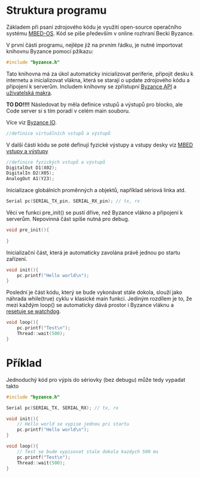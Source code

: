 # Struktura programu

Základem při psaní zdrojového kódu je využití open-source operačního systému [MBED-OS](/byzance_documentation/hardware_intro/API/mbed-api.md). Kód se píše především v online rozhraní Becki Byzance.

V první části programu, nejlépe již na prvním řádku, je nutné importovat knihovnu Byzance pomocí pžíkazu:

```cpp
#include "byzance.h"
```
Tato knihovna má za úkol automaticky inicializovat periferie, připojit desku k internetu a inicializovat vlákna, která se starají o update zdrojového kódu a připojení k serverům. Includem knihovny se zpřístupní [Byzance API](/byzance_documentation/hardware_intro/API/byzance-api.md) a [uživatelská makra](/byzance_documentation/hardware_intro/API/makra.md).

**TO DO!!!!**  Následovat by měla definice vstupů a výstupů pro blocko, ale Code server si s tím poradí v celém main souboru.


Více viz [Byzance IO](/byzance_documentation/hardware_intro/API/byzance-io.md).

```cpp
//definice virtuálních vstupů a výstupů
```

V další části kódu se poté definují fyzické výstupy a vstupy desky viz [MBED vstupy a výstupy](/byzance_documentation/hardware_intro/API/mbed-api/vstupy-a-vystupy.md)


```cpp
//definice fyzických vstupů a výstupů
DigitalOut D1(X02);
DigitalIn D2(X05);
AnalogOut A1(Y23);

```

Inicializace globálních proměnných a objektů, například sériová linka atd.

```cpp
Serial pc(SERIAL_TX_pin, SERIAL_RX_pin); // tx, rx
```



Věci ve funkci pre\_init\(\) se pustí dříve, než Byzance vlákno a připojení k serverům. Nepovinná část spíše nutná pro debug.

```cpp
void pre_init(){
   
}
```

Inicializační část, která je automaticky zavolána právě jednou po startu zařízení.

```cpp
void init(){
    pc.printf("Hello world\n");
}
```

Poslední je část kódu, který se bude vykonávat stále dokola, slouží jako náhrada while\(true\) cyklu v klasické main funkci. Jediným rozdílem je to, že mezi každým loop\(\) se automaticky dává prostor i Byzance vláknu a [resetuje se watchdog](/byzance_documentation/hardware_intro/features/watchdog.md).

```cpp
void loop(){
    pc.printf("Test\n");
    Thread::wait(500);
}
```

# Příklad

Jednoduchý kód pro výpis do sériovky \(bez debugu\) může tedy vypadat takto

```cpp
#include "byzance.h"

Serial pc(SERIAL_TX, SERIAL_RX); // tx, rx

void init(){
    // Hello world se vypise jednou pri startu
    pc.printf("Hello world\n");
}

void loop(){
    // Test se bude vypisovat stale dokola kazdych 500 ms
    pc.printf("Test\n");
    Thread::wait(500);
}
```



